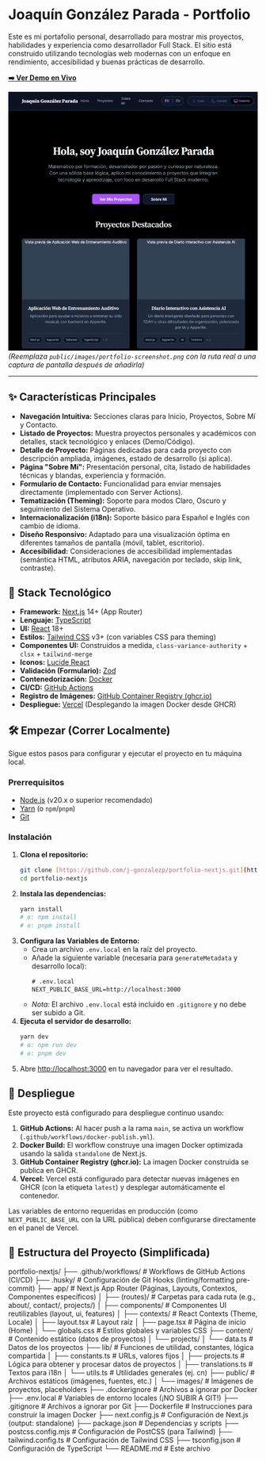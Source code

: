 # Joaquín González Parada - Portfolio

Este es mi portafolio personal, desarrollado para mostrar mis proyectos, habilidades y experiencia como desarrollador Full Stack. El sitio está construido utilizando tecnologías web modernas con un enfoque en rendimiento, accesibilidad y buenas prácticas de desarrollo.

**[➡️ Ver Demo en Vivo](https://portfolio-nextjs-delta-sandy.vercel.app/)**

![Captura de Pantalla del Portfolio](public/images/portfolio.png)
*(Reemplaza `public/images/portfolio-screenshot.png` con la ruta real a una captura de pantalla después de añadirla)*

---

## ✨ Características Principales

* **Navegación Intuitiva:** Secciones claras para Inicio, Proyectos, Sobre Mí y Contacto.
* **Listado de Proyectos:** Muestra proyectos personales y académicos con detalles, stack tecnológico y enlaces (Demo/Código).
* **Detalle de Proyecto:** Páginas dedicadas para cada proyecto con descripción ampliada, imágenes, estado de desarrollo (si aplica).
* **Página "Sobre Mí":** Presentación personal, cita, listado de habilidades técnicas y blandas, experiencia y formación.
* **Formulario de Contacto:** Funcionalidad para enviar mensajes directamente (implementado con Server Actions).
* **Tematización (Theming):** Soporte para modos Claro, Oscuro y seguimiento del Sistema Operativo.
* **Internacionalización (i18n):** Soporte básico para Español e Inglés con cambio de idioma.
* **Diseño Responsivo:** Adaptado para una visualización óptima en diferentes tamaños de pantalla (móvil, tablet, escritorio).
* **Accesibilidad:** Consideraciones de accesibilidad implementadas (semántica HTML, atributos ARIA, navegación por teclado, skip link, contraste).

## 🚀 Stack Tecnológico

* **Framework:** [Next.js](https://nextjs.org/) 14+ (App Router)
* **Lenguaje:** [TypeScript](https://www.typescriptlang.org/)
* **UI:** [React](https://reactjs.org/) 18+
* **Estilos:** [Tailwind CSS](https://tailwindcss.com/) v3+ (con variables CSS para theming)
* **Componentes UI:** Construidos a medida, `class-variance-authority` + `clsx` + `tailwind-merge`
* **Iconos:** [Lucide React](https://lucide.dev/)
* **Validación (Formulario):** [Zod](https://zod.dev/)
* **Contenedorización:** [Docker](https://www.docker.com/)
* **CI/CD:** [GitHub Actions](https://github.com/features/actions)
* **Registro de Imágenes:** [GitHub Container Registry (ghcr.io)](https://docs.github.com/en/packages/working-with-a-github-packages-registry/working-with-the-container-registry)
* **Despliegue:** [Vercel](https://vercel.com/) (Desplegando la imagen Docker desde GHCR)

## 🛠️ Empezar (Correr Localmente)

Sigue estos pasos para configurar y ejecutar el proyecto en tu máquina local.

### Prerrequisitos

* [Node.js](https://nodejs.org/) (v20.x o superior recomendado)
* [Yarn](https://yarnpkg.com/) (o `npm`/`pnpm`)
* [Git](https://git-scm.com/)

### Instalación

1.  **Clona el repositorio:**
    ```bash
    git clone [https://github.com/j-gonzalezp/portfolio-nextjs.git](https://github.com/j-gonzalezp/portfolio-nextjs.git)
    cd portfolio-nextjs
    ```
2.  **Instala las dependencias:**
    ```bash
    yarn install
    # o: npm install
    # o: pnpm install
    ```
3.  **Configura las Variables de Entorno:**
    * Crea un archivo `.env.local` en la raíz del proyecto.
    * Añade la siguiente variable (necesaria para `generateMetadata` y desarrollo local):
        ```env
        # .env.local
        NEXT_PUBLIC_BASE_URL=http://localhost:3000
        ```
    * *Nota:* El archivo `.env.local` está incluido en `.gitignore` y no debe ser subido a Git.
4.  **Ejecuta el servidor de desarrollo:**
    ```bash
    yarn dev
    # o: npm run dev
    # o: pnpm dev
    ```
5.  Abre [http://localhost:3000](http://localhost:3000) en tu navegador para ver el resultado.

## 🚢 Despliegue

Este proyecto está configurado para despliegue continuo usando:

1.  **GitHub Actions:** Al hacer push a la rama `main`, se activa un workflow (`.github/workflows/docker-publish.yml`).
2.  **Docker Build:** El workflow construye una imagen Docker optimizada usando la salida `standalone` de Next.js.
3.  **GitHub Container Registry (ghcr.io):** La imagen Docker construida se publica en GHCR.
4.  **Vercel:** Vercel está configurado para detectar nuevas imágenes en GHCR (con la etiqueta `latest`) y desplegar automáticamente el contenedor.

Las variables de entorno requeridas en producción (como `NEXT_PUBLIC_BASE_URL` con la URL pública) deben configurarse directamente en el panel de Vercel.

## 📂 Estructura del Proyecto (Simplificada)
portfolio-nextjs/
├── .github/workflows/      # Workflows de GitHub Actions (CI/CD)
├── .husky/                 # Configuración de Git Hooks (linting/formatting pre-commit)
├── app/                    # Next.js App Router (Páginas, Layouts, Contextos, Componentes específicos)
│   ├── (routes)/           # Carpetas para cada ruta (e.g., about/, contact/, projects/)
│   ├── components/         # Componentes UI reutilizables (layout, ui, features)
│   ├── contexts/           # React Contexts (Theme, Locale)
│   ├── layout.tsx          # Layout raíz
│   ├── page.tsx            # Página de inicio (Home)
│   └── globals.css         # Estilos globales y variables CSS
├── content/                # Contenido estático (datos de proyectos)
│   └── projects/
│       └── data.ts         # Datos de los proyectos
├── lib/                    # Funciones de utilidad, constantes, lógica compartida
│   ├── constants.ts        # URLs, valores fijos
│   ├── projects.ts         # Lógica para obtener y procesar datos de proyectos
│   ├── translations.ts     # Textos para i18n
│   └── utils.ts            # Utilidades generales (ej. cn)
├── public/                 # Archivos estáticos (imágenes, fuentes, etc.)
│   └── images/             # Imágenes de proyectos, placeholders
├── .dockerignore           # Archivos a ignorar por Docker
├── .env.local              # Variables de entorno locales (¡NO SUBIR A GIT!)
├── .gitignore              # Archivos a ignorar por Git
├── Dockerfile              # Instrucciones para construir la imagen Docker
├── next.config.js          # Configuración de Next.js (output: standalone)
├── package.json            # Dependencias y scripts
├── postcss.config.mjs      # Configuración de PostCSS (para Tailwind)
├── tailwind.config.ts      # Configuración de Tailwind CSS
├── tsconfig.json           # Configuración de TypeScript
└── README.md               # Este archivo

